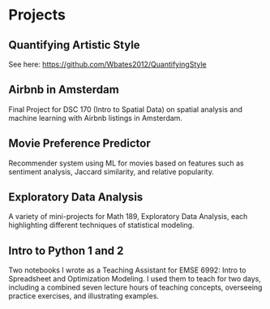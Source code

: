 # Projects

## Quantifying Artistic Style
See here: https://github.com/Wbates2012/QuantifyingStyle

## Airbnb in Amsterdam
Final Project for DSC 170 (Intro to Spatial Data) on spatial analysis and machine learning with Airbnb listings in Amsterdam.

## Movie Preference Predictor
Recommender system using ML for movies based on features such as sentiment analysis, Jaccard similarity, and relative popularity.

## Exploratory Data Analysis
A variety of mini-projects for Math 189, Exploratory Data Analysis, each highlighting different techniques of statistical modeling.

## Intro to Python 1 and 2
Two notebooks I wrote as a Teaching Assistant for EMSE 6992: Intro to Spreadsheet and Optimization Modeling. I used them to teach for two days, including a combined seven lecture hours of teaching concepts, overseeing practice exercises, and illustrating examples.
